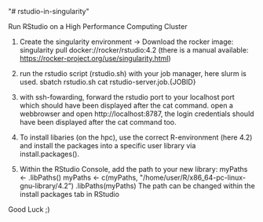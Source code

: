 "# rstudio-in-singularity" 

Run RStudio on a High Performance Computing Cluster

1) Create the singularity environment -> 
	Download the rocker image: singularity pull docker://rocker/rstudio:4.2 (there is a manual available: https://rocker-project.org/use/singularity.html)

2) run the rstudio script (rstudio.sh) with your job manager, here slurm is used.
sbatch rstudio.sh
cat rstudio-server.job.{JOBID}


3) with ssh-fowarding, forward the rstudio port to your localhost port which should have been displayed after the cat command. open a webbrowser and open http://localhost:8787, the login credentials should have been displayed after the cat command too. 


4) To install libaries (on the hpc), use the correct R-environment (here 4.2) and install the packages into a specific user library via install.packages().

5) Within the RStudio Console, add the path to your new library: 
myPaths <- .libPaths()
myPaths <- c(myPaths, "/home/user/R/x86_64-pc-linux-gnu-library/4.2”)
.libPaths(myPaths)
The path can be changed within the install packages tab in RStudio

Good Luck ;)

 


